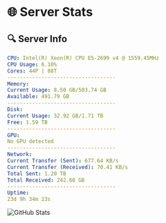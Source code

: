 # 🌐 Server Stats
## 🔍 Server Info
```yaml
CPU: Intel(R) Xeon(R) CPU E5-2699 v4 @ 1559.45MHz
CPU Usage: 6.10%
Cores: 44P | 88T
-----------------------------------
Memory:
Current Usage: 8.50 GB/503.74 GB
Available: 491.79 GB
-----------------------------------
Disk:
Current Usage: 32.92 GB/1.71 TB
Free: 1.59 TB
-----------------------------------
GPU:
No GPU detected
-----------------------------------
Network:
Current Transfer (Sent): 677.64 KB/s
Current Transfer (Received): 70.41 KB/s
Total Sent: 1.20 TB
Total Received: 242.68 GB
-----------------------------------
Uptime:
23d 9h 34m 23s
```
![GitHub Stats](https://img.shields.io/badge/Updated-2025-05-13_02:43:11-blue)